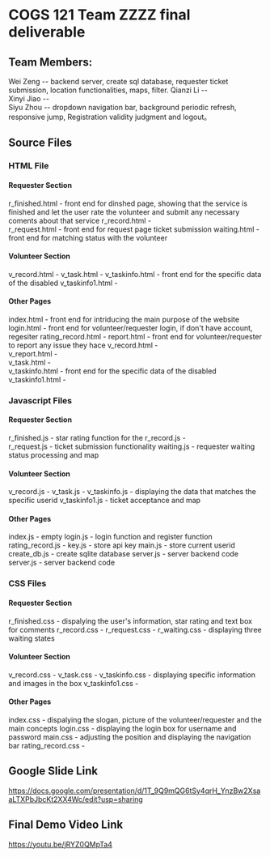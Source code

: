 COGS 121 Team ZZZZ final deliverable
====================================

Team Members:
-------------

Wei Zeng -- backend server, create sql database, requester ticket submission, location functionalities, maps, filter. Qianzi Li --  
 Xinyi Jiao --  
 Siyu Zhou -- dropdown navigation bar, background periodic refresh, responsive jump, Registration validity judgment and logout。

Source Files
------------

### HTML File

#### Requester Section

r_finished.html - front end for dinshed page, showing that the service is finished and let the user rate the volunteer and submit any necessary coments about that service r_record.html -  
r_request.html - front end for request page ticket submission waiting.html - front end for matching status with the volunteer

#### Volunteer Section

v_record.html - v_task.html - v_taskinfo.html - front end for the specific data of the disabled v_taskinfo1.html -

#### Other Pages

index.html - front end for intriducing the main purpose of the website login.html - front end for volunteer/requester login, if don't have account, regesiter rating_record.html - report.html - front end for volunteer/requester to report any issue they hace v_record.html -  
v_report.html -  
v_task.html -  
v_taskinfo.html - front end for the specific data of the disabled v_taskinfo1.html -

### Javascript Files

#### Requester Section

r_finished.js - star rating function for the r_record.js -  
r_request.js - ticket submission functionality waiting.js - requester waiting status processing and map

#### Volunteer Section

v_record.js - v_task.js - v_taskinfo.js - displaying the data that matches the specific userid v_taskinfo1.js - ticket acceptance and map

#### Other Pages

index.js - empty login.js - login function and register function rating_record.js - key.js - store api key main.js - store current userid create_db.js - create sqlite database server.js - server backend code server.js - server backend code

### CSS Files

#### Requester Section

r_finished.css - dispalying the user's information, star rating and text box for comments r_record.css - r_request.css - r_waiting.css - displaying three waiting states

#### Volunteer Section

v_record.css - v_task.css - v_taskinfo.css - displaying specific information and images in the box v_taskinfo1.css -

#### Other Pages

index.css - dispalying the slogan, picture of the volunteer/requester and the main concepts login.css - displaying the login box for username and password main.css - adjusting the position and displaying the navigation bar rating_record.css -

Google Slide Link
-----------------

https://docs.google.com/presentation/d/1T_9Q9mQG6tSy4qrH_YnzBw2XsaaLTXPbJbcKt2XX4Wc/edit?usp=sharing

Final Demo Video Link
---------------------

https://youtu.be/jRYZ0QMpTa4
